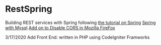 # RestSpring
Building REST services with Spring following [the tutorial on Spring](https://spring.io/guides/tutorials/rest/)
[Spring with Mysql](https://spring.io/guides/gs/accessing-data-mysql/)
[Add on to Disable CORS in Mozilla FireFox](https://addons.mozilla.org/en-US/firefox/addon/cors-everywhere/)

3/17/2020
  Add Front End: written in PHP using CodeIgniter Framworks
  
